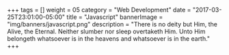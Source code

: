 +++
tags = []
weight = 05
category = "Web Development"
date = "2017-03-25T23:01:00-05:00"
title = "Javascript"
bannerImage = "img/banners/javascript.png"
description = "There is no deity but Him, the Alive, the Eternal. Neither slumber nor sleep overtaketh Him. Unto Him belongeth whatsoever is in the heavens and whatsoever is in the earth."
+++

